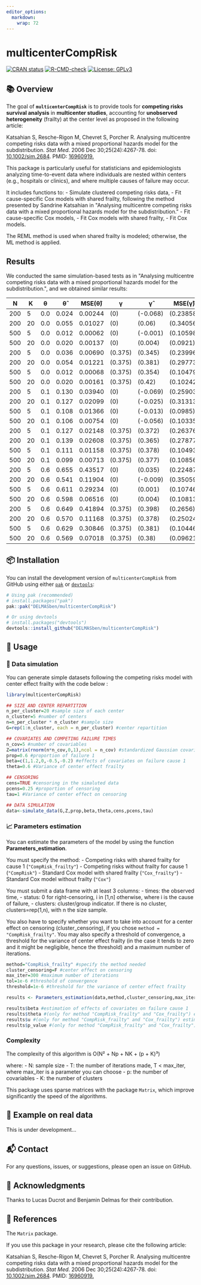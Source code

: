 ```yaml
---
editor_options: 
  markdown: 
    wrap: 72
---
```


# multicenterCompRisk

<!-- badges: start -->

[![CRAN
status](https://www.r-pkg.org/badges/version/multicenterCompRisk)](https://CRAN.R-project.org/package=multicenterCompRisk)
[![R-CMD-check](https://github.com/DELMASben/multicenterCompRisk/actions/workflows/R-CMD-check.yaml/badge.svg)](https://github.com/DELMASben/multicenterCompRisk/actions/workflows/R-CMD-check.yaml)
[![License:
GPLv3](https://img.shields.io/badge/License-GPLv3-blue.svg)](https://www.gnu.org/licenses/gpl-3.0)

<!-- badges: end -->

## 📚 Overview

The goal of **`multicenterCompRisk`** is to provide tools for
**competing risks survival analysis** in **multicenter studies**,
accounting for **unobserved heterogeneity** (frailty) at the center
level as proposed in the following article:

Katsahian S, Resche-Rigon M, Chevret S, Porcher R. Analysing multicentre
competing risks data with a mixed proportional hazards model for the
subdistribution. *Stat Med*. 2006 Dec 30;25(24):4267-78. doi:
[10.1002/sim.2684](https://onlinelibrary.wiley.com/doi/10.1002/sim.2684).
PMID: [16960919.](https://pubmed.ncbi.nlm.nih.gov/16960919/)

This package is particularly useful for statisticians and
epidemiologists analyzing time-to-event data where individuals are
nested within centers (e.g., hospitals or clinics), and where multiple
causes of failure may occur.

It includes functions to: - Simulate clustered competing risks data, -
Fit cause-specific Cox models with shared frailty, following the method
presented by Sandrine Katsahian in "Analysing multicentre competing
risks data with a mixed proportional hazards model for the
subdistribution." - Fit cause-specific Cox models, - Fit Cox models with
shared frailty, - Fit Cox models.

The REML method is used when shared frailty is modeled; otherwise, the
ML method is applied.

## Results

We conducted the same simulation-based tests as in "Analysing
multicentre competing risks data with a mixed proportional hazards model
for the subdistribution.", and we obtained similar results:

| N   | K   | θ   | θ̂     | MSE(θ̂)  | γ       | γ̂        | MSE(γ̂)    |
|-----|-----|-----|-------|---------|---------|----------|-----------|
| 200 | 5   | 0.0 | 0.024 | 0.00244 | (0)     | (-0.068) | (0.23858) |
| 200 | 20  | 0.0 | 0.055 | 0.01027 | (0)     | (0.06)   | (0.34056) |
| 500 | 5   | 0.0 | 0.012 | 0.00062 | (0)     | (-0.001) | (0.10598) |
| 500 | 20  | 0.0 | 0.020 | 0.00137 | (0)     | (0.004)  | (0.0921)  |
| 200 | 5   | 0.0 | 0.036 | 0.00690 | (0.375) | (0.345)  | (0.23996) |
| 200 | 20  | 0.0 | 0.054 | 0.01221 | (0.375) | (0.381)  | (0.29773) |
| 500 | 5   | 0.0 | 0.012 | 0.00068 | (0.375) | (0.354)  | (0.10479) |
| 500 | 20  | 0.0 | 0.020 | 0.00161 | (0.375) | (0.42)   | (0.10242) |
| 200 | 5   | 0.1 | 0.130 | 0.03940 | (0)     | (-0.069) | (0.25903) |
| 200 | 20  | 0.1 | 0.127 | 0.02099 | (0)     | (-0.025) | (0.31313) |
| 500 | 5   | 0.1 | 0.108 | 0.01366 | (0)     | (-0.013) | (0.0985)  |
| 500 | 20  | 0.1 | 0.106 | 0.00754 | (0)     | (-0.056) | (0.10335) |
| 200 | 5   | 0.1 | 0.127 | 0.02148 | (0.375) | (0.372)  | (0.26376) |
| 200 | 20  | 0.1 | 0.139 | 0.02608 | (0.375) | (0.365)  | (0.27877) |
| 500 | 5   | 0.1 | 0.111 | 0.01158 | (0.375) | (0.378)  | (0.10493) |
| 500 | 20  | 0.1 | 0.099 | 0.00713 | (0.375) | (0.377)  | (0.10856) |
| 200 | 5   | 0.6 | 0.655 | 0.43517 | (0)     | (0.035)  | (0.22487) |
| 200 | 20  | 0.6 | 0.541 | 0.11904 | (0)     | (-0.009) | (0.35059) |
| 500 | 5   | 0.6 | 0.611 | 0.29234 | (0)     | (0.001)  | (0.10746) |
| 500 | 20  | 0.6 | 0.598 | 0.06516 | (0)     | (0.004)  | (0.10813) |
| 200 | 5   | 0.6 | 0.649 | 0.41894 | (0.375) | (0.398)  | (0.2656)  |
| 200 | 20  | 0.6 | 0.570 | 0.11168 | (0.375) | (0.378)  | (0.25024) |
| 500 | 5   | 0.6 | 0.629 | 0.30846 | (0.375) | (0.381)  | (0.10446) |
| 500 | 20  | 0.6 | 0.569 | 0.07018 | (0.375) | (0.38)   | (0.09621) |

## 📦 Installation

You can install the development version of `multicenterCompRisk` from
GitHub using either [`pak`](https://pak.r-lib.org/) or
[`devtools`](https://github.com/r-lib/devtools):

``` r
# Using pak (recommended)
# install.packages("pak")
pak::pak("DELMASben/multicenterCompRisk")

# Or using devtools
# install.packages("devtools")
devtools::install_github("DELMASben/multicenterCompRisk")
```

## 📌 Usage

### 🧪 Data simulation

You can generate simple datasets following the competing risks model
with center effect frailty with the code below :

``` r
library(multicenterCompRisk)

## SIZE AND CENTER REPARTITION
n_per_cluster=20 #sample size of each center
n_cluster=5 #number of centers
n=n_per_cluster * n_cluster #sample size
G=rep(1:n_cluster, each = n_per_cluster) #center repartition

## COVARIATES AND COMPETING FAILURE TIMES
n_cov=5 #number of covariables
Z=matrix(rnorm(n*n_cov,0,1),ncol = n_cov) #standardized Gaussian covariables 
prop=0.6 #proportion of failure 1
beta=c(1,1.2,0,-0.5,-0.2) #effects of covariates on failure cause 1
theta=0.6 #Variance of center effect frailty

## CENSORING
cens=TRUE #censoring in the simaluted data
pcens=0.25 #proportion of censoring
tau=1 #Variance of center effect on censoring

## DATA SIMULATION
data<-simulate_data(G,Z,prop,beta,theta,cens,pcens,tau)
```

### 📈 Parameters estimation

You can estimate the parameters of the model by using the function
**Parameters_estimation**.

You must specify the method: - Competing risks with shared frailty for
cause 1 (`"CompRisk_frailty"`) - Competing risks without frailty for
cause 1 (`"CompRisk"`) - Standard Cox model with shared frailty
(`"Cox_frailty"`) - Standard Cox model without frailty (`"Cox"`)

You must submit a data frame with at least 3 columns: - times: the
observed time, - status: 0 for right-censoring, i in [1,n] otherwise,
where i is the cause of failure, - clusters: cluster/group indicator. If
there is no cluster, clusters=rep(1,n), with n the size sample.

You also have to specify whether you want to take into account for a
center effect on censoring (cluster_censoring), if you chose
`method = "CompRisk_frailty"`. You may also specify a threshold of
convergence, a threshold for the variance of center effect frailty (in
the case it tends to zero and it might be negligible, hence the
threshold) and a maximum number of iterations.

``` r
method="CompRisk_frailty" #specify the method needed
cluster_censoring=F #center effect on censoring
max_iter=300 #maximum number of iterations
tol=1e-6 #threshold of convergence
threshold=1e-6 #threshold for the variance of center effect frailty

results <- Parameters_estimation(data,method,cluster_censoring,max_iter,tol,threshold)

results$beta #estimation of effects of covariates on failure cause 1
results$theta #(only for method "CompRisk_frailty" and "Cox_frailty") estimation of the variance of center effect frailty
results$u #(only for method "CompRisk_frailty" and "Cox_frailty") estimation of center effect frailty
results$p_value #(only for method "CompRisk_frailty" and "Cox_frailty") p_value for the test theta = 0, if p>0.05 or p is NA, it suggests that the cluster effect may be negligible.
```

### Complexity

The complexity of this algorithm is O(N² + Np + NK + (p + K)³)

where: - N: sample size - T: the number of iterations made, T \<
max_iter, where max_iter is a parameter you can choose - p: the number
of covariables - K: the number of clusters

This package uses sparse matrices with the package `Matrix`, which
improve significantly the speed of the algorithms.

## 🧠 Example on real data

This is under development...

## 📬 Contact

For any questions, issues, or suggestions, please open an issue on
GitHub.

## 🙏 Acknowledgments

Thanks to Lucas Ducrot and Benjamin Delmas for their contribution.

## 🧩 References

The `Matrix` package.

If you use this package in your research, please cite the following
article:

Katsahian S, Resche-Rigon M, Chevret S, Porcher R. Analysing multicentre
competing risks data with a mixed proportional hazards model for the
subdistribution. *Stat Med*. 2006 Dec 30;25(24):4267-78. doi:
[10.1002/sim.2684](https://onlinelibrary.wiley.com/doi/10.1002/sim.2684).
PMID: [16960919.](https://pubmed.ncbi.nlm.nih.gov/16960919/)

